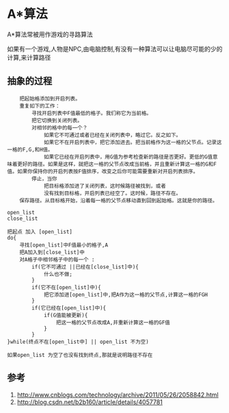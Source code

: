 # A*算法

A*算法常被用作游戏的寻路算法

如果有一个游戏,人物是NPC,由电脑控制,有没有一种算法可以让电脑尽可能的少的计算,来计算路径

## 抽象的过程

```
    把起始格添加到开启列表。
    重复如下的工作：
        寻找开启列表中F值最低的格子。我们称它为当前格。
        把它切换到关闭列表。
        对相邻的格中的每一个？
            如果它不可通过或者已经在关闭列表中，略过它。反之如下。
            如果它不在开启列表中，把它添加进去。把当前格作为这一格的父节点。记录这一格的F,G,和H值。
            如果它已经在开启列表中，用G值为参考检查新的路径是否更好。更低的G值意味着更好的路径。如果是这样，就把这一格的父节点改成当前格，并且重新计算这一格的G和F值。如果你保持你的开启列表按F值排序，改变之后你可能需要重新对开启列表排序。
        停止，当你
            把目标格添加进了关闭列表，这时候路径被找到，或者
            没有找到目标格，开启列表已经空了。这时候，路径不存在。
    保存路径。从目标格开始，沿着每一格的父节点移动直到回到起始格。这就是你的路径。

```

```
open_list
close_list

把起点 加入 [open_list]
do{
    寻找[open_list]中F值最小的格子,A
    把A加入到[close_list]中
    对A格子中相邻格子中的每一个 :
        if(它不可通过 ||已经在[close_list]中){
            什么也不做;
        }
        if(它不在[open_list]中){
            把它添加进[open_list]中,把A作为这一格的父节点,计算这一格的FGH
        }
        if(它已经在[open_list]中){
            if(G值能被更新){
                把这一格的父节点改成A,并重新计算这一格的GF值
            }
        }
}while(终点不在[open_list中] || open_list 不为空)

如果open_list 为空了也没有找到终点,那就是说明路径不存在
```


## 参考

 1. http://www.cnblogs.com/technology/archive/2011/05/26/2058842.html
 2. http://blog.csdn.net/b2b160/article/details/4057781


